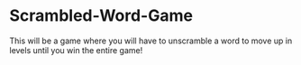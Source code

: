 # Scrambled-Word-Game
This will be a game where you will have to unscramble a word to move up in levels until you win the entire game!
